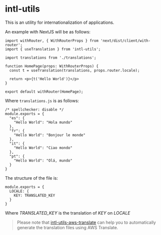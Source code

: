 # intl-utils

This is an utility for internationalization of applications.

An example with NextJS will be as follows:
```
import withRouter, { WithRouterProps } from 'next/dist/client/with-router';
import { useTranslation } from 'intl-utils';

import translations from './translations';

function HomePage(props: WithRouterProps) {
  const t = useTranslation(translations, props.router.locale);

  return <p>{t('Hello World')}</p>
}

export default withRouter(HomePage);
```

Where `translations.js` is as follows:
```
/* spellchecker: disable */
module.exports = {
  "es": {
    "Hello World": "Hola mundo"
  },
  "fr": {
    "Hello World": "Bonjour le monde"
  },
  "it": {
    "Hello World": "Ciao mondo"
  },
  "pt": {
    "Hello World": "Olá, mundo"
  }
}
```

The structure of the file is:
```
module.exports = {
  LOCALE: {
    KEY: TRANSLATED_KEY
  }
}
```
Where *TRANSLATED_KEY* is the translation of *KEY* on *LOCALE*

> Please note that [intl-utils-aws-translate](https://github.com/ignaciolarranaga/intl-utils-aws-translate) can help you to automatically generate the translation files using AWS Translate.